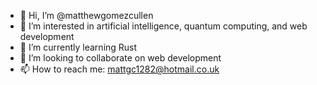 - 👋 Hi, I’m @matthewgomezcullen
- 👀 I’m interested in artificial intelligence, quantum computing, and web development
- 🌱 I’m currently learning Rust
- 💞️ I’m looking to collaborate on web development
- 📫 How to reach me: mattgc1282@hotmail.co.uk 

<!---
matthewgomezcullen/matthewgomezcullen is a ✨ special ✨ repository because its `README.md` (this file) appears on your GitHub profile.
You can click the Preview link to take a look at your changes.
--->
